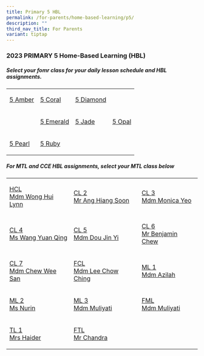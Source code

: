 ```yaml
---
title: Primary 5 HBL
permalink: /for-parents/home-based-learning/p5/
description: ""
third_nav_title: For Parents
variant: tiptap
---
```

<h3><strong>2023 PRIMARY 5 Home-Based Learning (HBL)</strong></h3>
<h5>Select your fomr class for your daily lesson schedule and HBL assignments.</h5>
<table>
<tbody>
<tr>
<td rowspan="1" colspan="1">
<p><a href="https://docs.google.com/spreadsheets/d/1TdjDosurBPgTFL2SJdYs8gSaa7q5EIPrO0k4rGB1z0s/edit?usp=drive_link" rel="noopener noreferrer nofollow" target="_blank">5 Amber</a>
</p>
</td>
<td rowspan="1" colspan="1">
<p><a href="https://docs.google.com/spreadsheets/d/1TkR_HYjlt3KKfE8vw_xK2lxX4Amr6uZCb5_OPA6y8Ig/edit?usp=drive_link" rel="noopener noreferrer nofollow" target="_blank">5 Coral</a>
</p>
</td>
<td rowspan="1" colspan="1">
<p><a href="https://docs.google.com/spreadsheets/d/1LL21BS_y5O7PMx0vcvUFMOOc7YmczcRl2E3F-Mcosf8/edit?usp=drive_link" rel="noopener noreferrer nofollow" target="_blank">5 Diamond</a>
</p>
</td>
<td rowspan="1" colspan="1">
<p></p>
</td>
</tr>
<tr>
<td rowspan="1" colspan="1">
<p></p>
</td>
<td rowspan="1" colspan="1">
<p><a href="https://docs.google.com/spreadsheets/d/1CUHkuyhStzqzYBhlYDDCsEEKhHqGnizFoISdzUJDA2E/edit?usp=drive_link" rel="noopener noreferrer nofollow" target="_blank">5 Emerald</a>
</p>
</td>
<td rowspan="1" colspan="1">
<p><a href="https://docs.google.com/spreadsheets/d/1YFm5JNaB7Y3oawktKf9tIRnS_tkT_6aj01N7qbzeDfE/edit?usp=drive_link" rel="noopener noreferrer nofollow" target="_blank">5 Jade</a>
</p>
</td>
<td rowspan="1" colspan="1">
<p><a href="https://docs.google.com/spreadsheets/d/1M4iN8S2S-_koi_1gNA1uPEoqbf7PKT3nXPmD4n7B784/edit?usp=drive_link" rel="noopener noreferrer nofollow" target="_blank">5 Opal</a>
</p>
</td>
</tr>
<tr>
<td rowspan="1" colspan="1">
<p><a href="https://docs.google.com/spreadsheets/d/1mPMIEqekgDEBztSZJG7BSSHdmISHwxEVlnZgX6_fiQ0/edit?usp=drive_link" rel="noopener noreferrer nofollow" target="_blank">5 Pearl</a>
</p>
</td>
<td rowspan="1" colspan="1">
<p><a href="https://docs.google.com/spreadsheets/d/18xJcbERXVdTAeZotRQfWA6FGuYzXX7cYaSoCdqIwXlo/edit?usp=drive_link" rel="noopener noreferrer nofollow" target="_blank">5 Ruby</a>
</p>
</td>
<td rowspan="1" colspan="1">
<p></p>
</td>
<td rowspan="1" colspan="1">
<p></p>
</td>
</tr>
</tbody>
</table>
<h5>For MTL and CCE HBL assignments, select your MTL class below</h5>
<table>
<tbody>
<tr>
<td rowspan="1" colspan="1">
<p><a href="https://docs.google.com/spreadsheets/d/1CYbPe-LL7JITTXQTp3fBtmK3nH4wGLfX8C5lehEYtv0/edit?usp=drive_link" rel="noopener noreferrer nofollow" target="_blank">HCL<br>Mdm Wong Hui Lynn</a>
</p>
</td>
<td rowspan="1" colspan="1">
<p><a href="https://docs.google.com/spreadsheets/d/1Jx15uGNpp4qUZveVwD2AR9B85aE7z1mDmbunc77yjDs/edit?usp=drive_link" rel="noopener noreferrer nofollow" target="_blank">CL 2 <br>Mr Ang Hiang Soon</a>
</p>
</td>
<td rowspan="1" colspan="1">
<p><a href="https://docs.google.com/spreadsheets/d/1to5TMsQL3Vouhh0Qv7rhgEXdwF2iD66wU_AMaztD6pE/edit?usp=drive_link" rel="noopener noreferrer nofollow" target="_blank">CL 3 <br>Mdm Monica Yeo</a>
</p>
</td>
</tr>
<tr>
<td rowspan="1" colspan="1">
<p><a href="https://docs.google.com/spreadsheets/d/14wdzRTKBOuvoN6I6eDa5Nsc05v1z_OxpvyIKjfpUiF0/edit?usp=drive_link" rel="noopener noreferrer nofollow" target="_blank">CL 4 <br>Ms Wang Yuan Qing</a>
</p>
</td>
<td rowspan="1" colspan="1">
<p><a href="https://docs.google.com/spreadsheets/d/15tclv1SZ4mcpPs9Enq7feWEGzWFYugYDeHyRLn9FF_w/edit?usp=drive_link" rel="noopener noreferrer nofollow" target="_blank">CL 5 <br>Mdm Dou Jin Yi</a>
</p>
</td>
<td rowspan="1" colspan="1">
<p><a href="https://docs.google.com/spreadsheets/d/1DmrhK4OrRCZ3r93-tY0BA5r4puoaQ6O7lKIB_2Ofn1s/edit?usp=drive_link" rel="noopener noreferrer nofollow" target="_blank">CL 6 <br>Mr Benjamin Chew</a>
</p>
</td>
</tr>
<tr>
<td rowspan="1" colspan="1">
<p><a href="https://docs.google.com/spreadsheets/d/1eNeoLwsgvoE4iYrXAGiwo0ITklEnXG32Pd6cXrnfA8k/edit?usp=drive_link" rel="noopener noreferrer nofollow" target="_blank">CL 7<br>Mdm Chew Wee San</a>
</p>
</td>
<td rowspan="1" colspan="1">
<p><a href="https://docs.google.com/spreadsheets/d/1CYbPe-LL7JITTXQTp3fBtmK3nH4wGLfX8C5lehEYtv0/edit?usp=drive_link" rel="noopener noreferrer nofollow" target="_blank">FCL<br>Mdm Lee Chow Ching</a>
</p>
</td>
<td rowspan="1" colspan="1">
<p><a href="https://docs.google.com/spreadsheets/d/1CaqqNsEG3seeqxgxsLqwEPlOouuod9oa/edit?usp=drive_link&amp;ouid=118052901982246903681&amp;rtpof=true&amp;sd=true" rel="noopener noreferrer nofollow" target="_blank">ML 1<br>Mdm Azilah</a>
</p>
</td>
</tr>
<tr>
<td rowspan="1" colspan="1">
<p><a href="https://docs.google.com/spreadsheets/d/17mbxlYLYutipCXYiRta2y4JE4vZ6-y8R/edit?usp=drive_link&amp;ouid=118052901982246903681&amp;rtpof=true&amp;sd=true" rel="noopener noreferrer nofollow" target="_blank">ML 2<br>Ms Nurin</a>
</p>
</td>
<td rowspan="1" colspan="1">
<p><a href="https://docs.google.com/spreadsheets/d/1z3eD6OeLCrbDa1ezeflp-qHN1lqMfYcp/edit?usp=drive_link&amp;ouid=118052901982246903681&amp;rtpof=true&amp;sd=true" rel="noopener noreferrer nofollow" target="_blank">ML 3<br>Mdm Muliyati</a>
</p>
</td>
<td rowspan="1" colspan="1">
<p><a href="https://docs.google.com/spreadsheets/d/1yJz23ZF8EorBSbSnlx0lo84e-PDZ-t60/edit?usp=drive_link&amp;ouid=118052901982246903681&amp;rtpof=true&amp;sd=true" rel="noopener noreferrer nofollow" target="_blank">FML<br>Mdm Muliyati</a>
</p>
</td>
</tr>
<tr>
<td rowspan="1" colspan="1">
<p><a href="https://docs.google.com/spreadsheets/d/1yUB67YqNfxTfgkiMb4h0BAmCWBWJO9gXaaWcWTGBvsQ/edit?usp=drive_link" rel="noopener noreferrer nofollow" target="_blank">TL 1<br>Mrs Haider</a>
</p>
</td>
<td rowspan="1" colspan="1">
<p><a href="https://docs.google.com/spreadsheets/d/1ygI6wRnxYkSEYDVzirr-45I_JIE3isTDi6BkgvDCfy8/edit?usp=drive_link" rel="noopener noreferrer nofollow" target="_blank">FTL<br>Mr Chandra</a>
</p>
</td>
<td rowspan="1" colspan="1">
<p></p>
</td>
</tr>
</tbody>
</table>
<p></p>